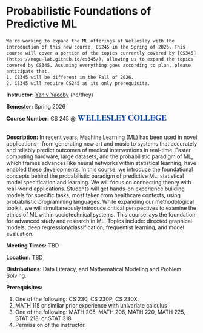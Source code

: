 # Probabilistic Foundations of Predictive ML

```{warning}
We're working to expand the ML offerings at Wellesley with the introduction of this new course, CS245 in the Spring of 2026. This course will cover a portion of the topics currently covered by [CS345](https://mogu-lab.github.io/cs345/), allowing us to expand the topics covered by CS345. Assuming everything goes according to plan, please anticipate that,
1. CS345 will be different in the Fall of 2026.
2. CS345 will require CS245 as its only prerequisite.
```


**Instructor:** [Yaniv Yacoby](https://yanivyacoby.github.io/) (he/they)

**Semester:** Spring 2026

**Course Number:** CS 245 @ <img alt="Wellesley College" class="only-light" style="display: inline;" height=15 src="img/wc-name-logo-blue.png" /><img alt="Wellesley College" class="only-dark" style="display: inline;" height=15 src="img/wc-name-logo-white.png" />

**Description:** In recent years, Machine Learning (ML) has been used in novel applications—from generating new art and music to systems that accurately and reliably predict outcomes of medical interventions in real-time. Faster computing hardware, large datasets, and the probabilistic paradigm of ML, which frames advances like neural networks within statistical learning, have enabled these developments. In this course, we introduce the foundational concepts behind the probabilistic paradigm of predictive ML: statistical model specification and learning. We will focus on connecting theory with real-world applications. Students will get hands-on experience building models for specific tasks, most taken from healthcare contexts, using probabilistic programming languages. While expanding our methodological toolkit, we will simultaneously introduce critical perspectives to examine the ethics of ML within sociotechnical systems. This course lays the foundation for advanced study and research in ML. Topics include: directed graphical models, deep regression/classification, frequentist learning, and model evaluation. 

**Meeting Times:** TBD

**Location:** TBD

**Distributions:** Data Literacy, and Mathematical Modeling and Problem Solving.

**Prerequisites:**
1. One of the following: CS 230, CS 230P, CS 230X.
2. MATH 115 or similar prior experience with univariate calculus
3. One of the following: MATH 205, MATH 206, MATH 220, MATH 225, STAT 218, or STAT 318
4. Permission of the instructor.

